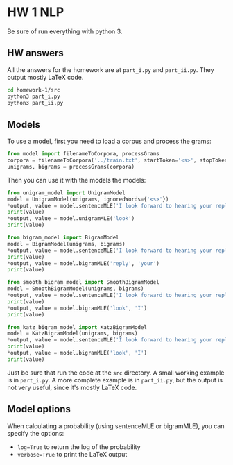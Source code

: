 # HW 1 NLP

Be sure of run everything with python 3.

## HW answers
All the answers for the homework are at `part_i.py` and `part_ii.py`. They output mostly LaTeX code.

```sh
cd homework-1/src
python3 part_i.py
python3 part_ii.py
```

## Models

To use a model, first you need to load a corpus and process the grams:

```python
from model import filenameToCorpora, processGrams
corpora = filenameToCorpora('../train.txt', startToken='<s>', stopToken='</s>', unknownToken='<unk>', unknownWords=[])
unigrams, bigrams = processGrams(corpora)
```

Then you can use it with the models the models:
```python
from unigram_model import UnigramModel
model = UnigramModel(unigrams, ignoredWords={'<s>'})
*output, value = model.sentenceMLE('I look forward to hearing your reply .')
print(value)
*output, value = model.unigramMLE('look')
print(value)

from bigram_model import BigramModel
model = BigramModel(unigrams, bigrams)
*output, value = model.sentenceMLE('I look forward to hearing your reply .')
print(value)
*output, value = model.bigramMLE('reply', 'your')
print(value)

from smooth_bigram_model import SmoothBigramModel
model = SmoothBigramModel(unigrams, bigrams)
*output, value = model.sentenceMLE('I look forward to hearing your reply .')
print(value)
*output, value = model.bigramMLE('look', 'I')
print(value)

from katz_bigram_model import KatzBigramModel
model = KatzBigramModel(unigrams, bigrams)
*output, value = model.sentenceMLE('I look forward to hearing your reply .')
print(value)
*output, value = model.bigramMLE('look', 'I')
print(value)
```

Just be sure that run the code at the `src` directory. A small working example is in `part_i.py`. A more complete example is in `part_ii.py`, but the output is not very useful, since it's mostly LaTeX code.

## Model options

When calculating a probability (using sentenceMLE or bigramMLE), you can specify the options:

- `log=True` to return the log of the probability
- `verbose=True` to print the LaTeX output
